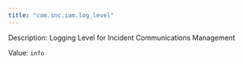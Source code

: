 ```yaml
---
title: "com.snc.iam.log_level"
---
```


Description: Logging Level for Incident Communications Management

Value: `info`